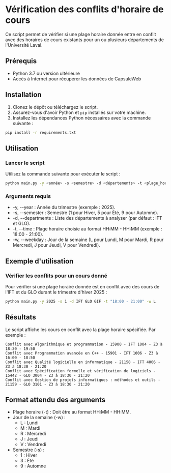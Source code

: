 # Vérification des conflits d'horaire de cours

Ce script permet de vérifier si une plage horaire donnée entre en conflit avec des horaires de cours existants pour un ou plusieurs départements de l'Université Laval.

## Prérequis

- Python 3.7 ou version ultérieure
- Accès à Internet pour récupérer les données de CapsuleWeb

## Installation

1. Clonez le dépôt ou téléchargez le script.
2. Assurez-vous d'avoir Python et `pip` installés sur votre machine.
3. Installez les dépendances Python nécessaires avec la commande suivante :

```bash
pip install -r requirements.txt
```

## Utilisation
### Lancer le script

Utilisez la commande suivante pour exécuter le script :
```bash
python main.py -y <année> -s <semestre> -d <départements> -t <plage_horaire> -w <jour>
```

### Arguments requis
- -y, --year : Année du trimestre (exemple : 2025).
- -s, --semester : Semestre (1 pour Hiver, 5 pour Été, 9 pour Automne).
- -d, --departments : Liste des départements à analyser (par défaut : IFT et GLO).
- -t, --time : Plage horaire choisie au format HH:MM - HH:MM (exemple : 18:00 - 21:00).
- -w, --weekday : Jour de la semaine (L pour Lundi, M pour Mardi, R pour Mercredi, J pour Jeudi, V pour Vendredi).

## Exemple d'utilisation
### Vérifier les conflits pour un cours donné
Pour vérifier si une plage horaire donnée est en conflit avec des cours de l'IFT et du GLO durant le trimestre d'hiver 2025 :
```bash
python main.py -y 2025 -s 1 -d IFT GLO GIF -t "18:00 - 21:00" -w L
```

## Résultats
Le script affiche les cours en conflit avec la plage horaire spécifiée. Par exemple :
```
Conflit avec Algorithmique et programmation - 15900 - IFT 1004 - Z3 à 18:30 - 19:50
Conflit avec Programmation avancée en C++ - 15901 - IFT 1006 - Z3 à 16:00 - 18:50
Conflit avec Qualité logicielle en informatique - 21158 - IFT 4006 - Z3 à 18:30 - 21:20
Conflit avec Spécification formelle et vérification de logiciels - 15442 - GLO 3004 - Z3 à 18:30 - 21:20
Conflit avec Gestion de projets informatiques : méthodes et outils - 21159 - GLO 3101 - Z3 à 18:30 - 21:20
```

## Format attendu des arguments
- Plage horaire (-t) : Doit être au format HH:MM - HH:MM.
- Jour de la semaine (-w) :
    - L : Lundi
    - M : Mardi
    - R : Mercredi
    - J : Jeudi
    - V : Vendredi
- Semestre (-s) :
    - 1 : Hiver
    - 3 : Été
    - 9 : Automne